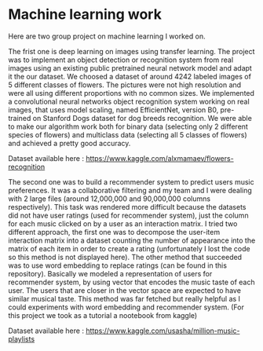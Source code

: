 # Machine learning work

Here are two group project on machine learning I worked on.

The frist one is deep learning on images using transfer learning. The project was to implement an object detection or recognition system from real images using an existing public pretrained neural network model and adapt it the our dataset. We choosed a dataset of around 4242 labeled images of 5 different classes of flowers. The pictures were not high resolution and were all using different proportions with no common sizes. We implemented a convolutional neural networks object recognition system working on real images, that uses model scaling, named EfficientNet, version B0, pre-trained on Stanford Dogs dataset for dog breeds recognition. We were able to make our algorithm work both for binary data (selecting only 2 different species of flowers) and multiclass data (selecting all 5 classes of flowers) and achieved a pretty good accuracy.

Dataset available here : https://www.kaggle.com/alxmamaev/flowers-recognition

The second one was to build a recommender system to predict users music preferences. It was a collaborative filtering and my team and I were dealing with 2 large files (around 12,000,000 and 90,000,000 columns respectively). This task was rendered more difficult because the datasets did not have user ratings (used for recommender system), just the column for each music clicked on by a user as an interaction matrix. I tried two different approach, the first one was to decompose the user-item interaction matrix into a dataset counting the number of appearance into the matrix of each item in order to create a rating (unfortunately I lost the code so this method is not displayed here). The other method that succeeded was to use word embedding to replace ratings (can be found in this repository). Basically we modeled a representation of users for recommender system, by using vector that encodes the music taste of each user. The users that are closer in the vector space are expected to have similar musical taste. This method was far fetched but really helpful as I could experiments with word embedding and recommender system. (For this project we took as a tutorial a nootebook from kaggle)

Dataset available here : https://www.kaggle.com/usasha/million-music-playlists

